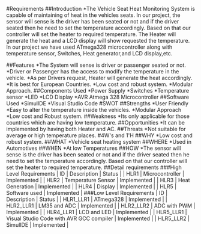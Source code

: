 #Requirements
##Introduction
*The Vehicle Seat Heat Monitoring System is capable of maintaining of heat in the vehicles seats. In our project, the sensor will sense is the driver has been seated or not and if the driver seated then he need to set the temperature accordingly. Based on that our controller will set the heater to required temperature. The Heater will generate the heat and a LCD display will show requested the temperature. In our project we have used ATmega328 microcontroller along with temperature sensor, Switches, Heat generator,and LCD display,etc.

##Features
*The System will sense is driver or passenger seated or not.
*Driver or Passenger has the access to modify the temperature in the vehicle.
*As per Drivers request, Heater will generate the heat accordingly.
*It is best for European Countries.
*Low cost and robust system.
*Modular Approach.
##Components Used
*Power Supply
*Switches
*Temperature sensor
*LED
*LCD Display
*AVR Atmega 328 Microcontroller
##Software Used
*SimulIDE
*Visual Studio Code
#SWOT
##Strengths
*User Friendly
*Easy to alter the temperature inside the vehicles.
*Modular Approach
*Low cost and Robust system.
##Weakness
*Its only applicable for those countries which are having low temperature.
##Opportunities
*It can be implemented by having both Heater and AC.
##Threats
*Not suitable for average or high temperature places.
#4W's and 1'H
##WHY
*Low cost and robust system.
##WHAT
*Vehicle seat heating system
##WHERE
*Used in Automotives
##WHEN
*At low Temperatures
##HOW
*The sensor will sense is the driver has been seated or not and if the driver seated then he need to set the temperature accordingly. Based on that our controller will set the heater to required temperature.
##Detail requirements
###High Level Requirements
| ID | Description |	Status |
| HLR1 |	Microcontroller |      Implemented |
| HLR2 |	Temperature Sensor |	Implemented |
| HLR3 |	Heat Generation |	Implemented |
| HLR4 |	Display |	Implemented |
| HLR5 |	Software used |	Implemented |
###Low Level Requirements
| ID |     Description |	Status |
| HLR1_LLR1 |	ATmega328 |	Implemented |
| HLR2_LLR1 |	LM35 and ADC |	Implemented |
| HLR2_LLR2 |	ADC with PWM |	Implemented |
| HLR4_LLR1 |	LCD and LED |	Implemented |
| HLR5_LLR1 |	Visual Studio Code with AVR GCC compiler |	Implemented |
| HLR5_LLR2 |	SimulIDE |	Implemented |
